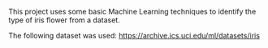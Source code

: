 This project uses some basic Machine Learning techniques to identify the type of iris flower from a dataset.

The following dataset was used: https://archive.ics.uci.edu/ml/datasets/iris
